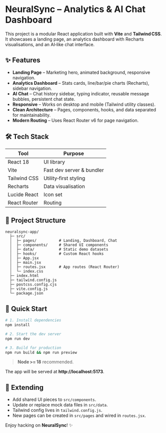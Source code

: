 # NeuralSync – Analytics & AI Chat Dashboard

This project is a modular React application built with **Vite** and **Tailwind CSS**.  
It showcases a landing page, an analytics dashboard with Recharts visualisations, and an AI‑like chat interface.

## ✨ Features
- **Landing Page** – Marketing hero, animated background, responsive navigation.
- **Analytics Dashboard** – Stats cards, line/bar/pie charts (Recharts), sidebar navigation.
- **AI Chat** – Chat history sidebar, typing indicator, reusable message bubbles, persistent chat state.
- **Responsive** – Works on desktop and mobile (Tailwind utility classes).
- **Clean Architecture** – Pages, components, hooks, and data separated for maintainability.
- **Modern Routing** – Uses React Router v6 for page navigation.

## 🛠️ Tech Stack
| Tool           | Purpose                  |
|----------------|-------------------------|
| React 18       | UI library              |
| Vite           | Fast dev server & bundler|
| Tailwind CSS   | Utility‑first styling   |
| Recharts       | Data visualisation      |
| Lucide React   | Icon set                |
| React Router   | Routing                 |

## 📂 Project Structure
```
neuralsync-app/
  ├─ src/
  │  ├─ pages/          # Landing, Dashboard, Chat
  │  ├─ components/     # Shared UI components
  │  ├─ data/           # Static demo datasets
  │  ├─ hooks/          # Custom React hooks
  │  ├─ App.jsx
  │  ├─ main.jsx
  │  ├─ routes.jsx      # App routes (React Router)
  │  └─ index.css
  ├─ index.html
  ├─ tailwind.config.js
  ├─ postcss.config.cjs
  ├─ vite.config.js
  └─ package.json
```

## 🚀 Quick Start

```bash
# 1. Install dependencies
npm install

# 2. Start the dev server
npm run dev

# 3. Build for production
npm run build && npm run preview
```

> **Node >= 18** recommended.

The app will be served at **http://localhost:5173**.

## 📖 Extending

- Add shared UI pieces to `src/components`.
- Update or replace mock data files in `src/data`.
- Tailwind config lives in `tailwind.config.js`.
- New pages can be created in `src/pages` and wired in `routes.jsx`.

Enjoy hacking on **NeuralSync**! ✨

